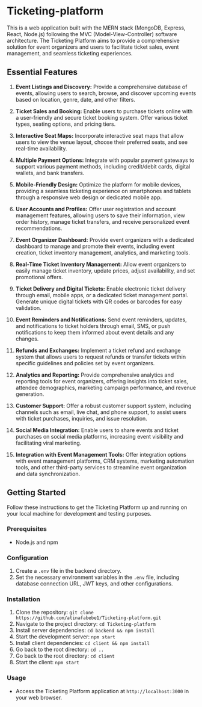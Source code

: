 # Ticketing-platform

This is a web application built with the MERN stack (MongoDB, Express, React, Node.js) following the MVC (Model-View-Controller) software architecture. The Ticketing Platform aims to provide a comprehensive solution for event organizers and users to facilitate ticket sales, event management, and seamless ticketing experiences.

## Essential Features

1. **Event Listings and Discovery:** Provide a comprehensive database of events, allowing users to search, browse, and discover upcoming events based on location, genre, date, and other filters.

2. **Ticket Sales and Booking:** Enable users to purchase tickets online with a user-friendly and secure ticket booking system. Offer various ticket types, seating options, and pricing tiers.

3. **Interactive Seat Maps:** Incorporate interactive seat maps that allow users to view the venue layout, choose their preferred seats, and see real-time availability.

4. **Multiple Payment Options:** Integrate with popular payment gateways to support various payment methods, including credit/debit cards, digital wallets, and bank transfers.

5. **Mobile-Friendly Design:** Optimize the platform for mobile devices, providing a seamless ticketing experience on smartphones and tablets through a responsive web design or dedicated mobile app.

6. **User Accounts and Profiles:** Offer user registration and account management features, allowing users to save their information, view order history, manage ticket transfers, and receive personalized event recommendations.

7. **Event Organizer Dashboard:** Provide event organizers with a dedicated dashboard to manage and promote their events, including event creation, ticket inventory management, analytics, and marketing tools.

8. **Real-Time Ticket Inventory Management:** Allow event organizers to easily manage ticket inventory, update prices, adjust availability, and set promotional offers.

9. **Ticket Delivery and Digital Tickets:** Enable electronic ticket delivery through email, mobile apps, or a dedicated ticket management portal. Generate unique digital tickets with QR codes or barcodes for easy validation.

10. **Event Reminders and Notifications:** Send event reminders, updates, and notifications to ticket holders through email, SMS, or push notifications to keep them informed about event details and any changes.

11. **Refunds and Exchanges:** Implement a ticket refund and exchange system that allows users to request refunds or transfer tickets within specific guidelines and policies set by event organizers.

12. **Analytics and Reporting:** Provide comprehensive analytics and reporting tools for event organizers, offering insights into ticket sales, attendee demographics, marketing campaign performance, and revenue generation.

13. **Customer Support:** Offer a robust customer support system, including channels such as email, live chat, and phone support, to assist users with ticket purchases, inquiries, and issue resolution.

14. **Social Media Integration:** Enable users to share events and ticket purchases on social media platforms, increasing event visibility and facilitating viral marketing.

15. **Integration with Event Management Tools:** Offer integration options with event management platforms, CRM systems, marketing automation tools, and other third-party services to streamline event organization and data synchronization.

## Getting Started

Follow these instructions to get the Ticketing Platform up and running on your local machine for development and testing purposes.

### Prerequisites

- Node.js and npm

### Configuration

1. Create a `.env` file in the backend directory.
2. Set the necessary environment variables in the `.env` file, including database connection URL, JWT keys, and other configurations.

### Installation

1. Clone the repository: `git clone https://github.com/atinafabebe1/Ticketing-platform.git`
2. Navigate to the project directory: `cd Ticketing-platform`
3. Install server dependencies: `cd backend && npm install`
4. Start the development server: `npm start`
5. Install client dependencies: `cd client && npm install`
6. Go back to the root directory: `cd ..`
7. Go back to the root directory: `cd client`
8. Start the client: `npm start`

### Usage

- Access the Ticketing Platform application at `http://localhost:3000` in your web browser.
